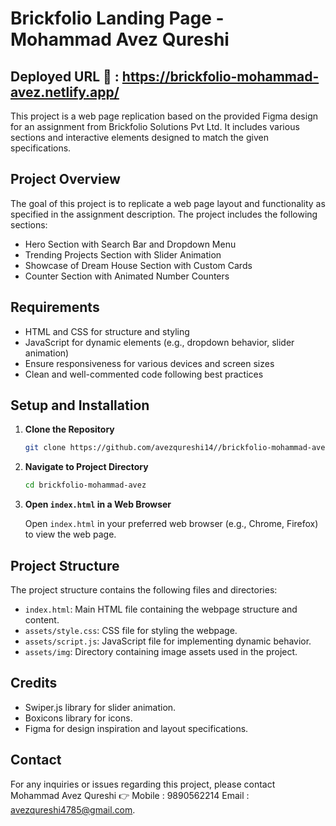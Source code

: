# Brickfolio Landing Page - Mohammad Avez Qureshi 

## Deployed URL 🔴 : https://brickfolio-mohammad-avez.netlify.app/

This project is a web page replication based on the provided Figma design for an assignment from Brickfolio Solutions Pvt Ltd. It includes various sections and interactive elements designed to match the given specifications.

## Project Overview

The goal of this project is to replicate a web page layout and functionality as specified in the assignment description. The project includes the following sections:

- Hero Section with Search Bar and Dropdown Menu
- Trending Projects Section with Slider Animation
- Showcase of Dream House Section with Custom Cards
- Counter Section with Animated Number Counters

## Requirements

- HTML and CSS for structure and styling
- JavaScript for dynamic elements (e.g., dropdown behavior, slider animation)
- Ensure responsiveness for various devices and screen sizes
- Clean and well-commented code following best practices

## Setup and Installation

1. **Clone the Repository**

   ```bash
   git clone https://github.com/avezqureshi14//brickfolio-mohammad-avez.git
   ```

2. **Navigate to Project Directory**

   ```bash
   cd brickfolio-mohammad-avez
   ```

3. **Open `index.html` in a Web Browser**

   Open `index.html` in your preferred web browser (e.g., Chrome, Firefox) to view the web page.

## Project Structure

The project structure contains the following files and directories:

- `index.html`: Main HTML file containing the webpage structure and content.
- `assets/style.css`: CSS file for styling the webpage.
- `assets/script.js`: JavaScript file for implementing dynamic behavior.
- `assets/img`: Directory containing image assets used in the project.

## Credits

- Swiper.js library for slider animation.
- Boxicons library for icons.
- Figma for design inspiration and layout specifications.

## Contact

For any inquiries or issues regarding this project, please contact Mohammad Avez Qureshi  👉 
Mobile : 9890562214 
Email : avezqureshi4785@gmail.com.

